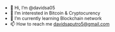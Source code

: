 - 👋 Hi, I’m @davidsa05
- 👀 I’m interested in Bitcoin & Cryptocurency
- 🌱 I’m currently learning Blockchain network
- 📫 How to reach me davidsaputro5@gmail.com

<!---
davidsa05/davidsa05 is a ✨ special ✨ repository because its `README.md` (this file) appears on your GitHub profile.
You can click the Preview link to take a look at your changes.
--->
